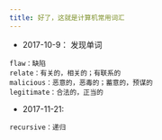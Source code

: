 ```yaml
---
title: 好了，这就是计算机常用词汇
---
```


- 2017-10-9： 发现单词
```
flaw：缺陷
relate：有关的，相关的；有联系的
malicious：恶意的，恶毒的；蓄意的，预谋的
legitimate：合法的，正当的
```

- 2017-11-21:
```
recursive：递归
```
